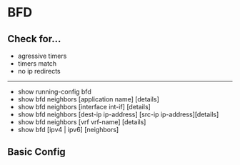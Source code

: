 # BFD
## Check for...
- agressive timers
- timers match
- no ip redirects
----

- show running-config bfd
- show bfd neighbors [application name] [details]
- show bfd neighbors [interface int-if] [details]
- show bfd neighbors [dest-ip ip-address] [src-ip ip-address][details]
- show bfd neighbors [vrf vrf-name] [details]
- show bfd [ipv4 | ipv6] [neighbors]

## Basic Config
